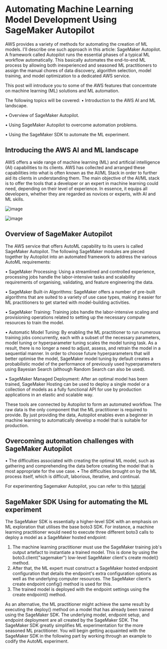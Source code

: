# Automating Machine Learning Model Development Using SageMaker Autopilot

AWS provides a variety of methods for automating the creation of ML models. I'll describe one such approach in this article: SageMaker Autopilot. A framework called Autopilot runs the essential phases of a typical ML workflow automatically. This basically automates the end-to-end ML process by allowing both inexperienced and seasoned ML practitioners to assign the manual chores of data discovery, algorithm selection, model training, and model optimization to a dedicated AWS service.

This post will introduce you to some of the AWS features that concentrate on machine learning (ML) solutions and ML automation.

The following topics will be covered: 
  • Introduction to the AWS AI and ML landscape.
  
  • Overview of SageMaker Autopilot.
  
  • Using SageMaker Autopilot to overcome automation problems.
  
  • Using the SageMaker SDK to automate the ML experiment.


## Introducing the AWS AI and ML landscape

AWS offers a wide range of machine learning (ML) and artificial intelligence (AI) capabilities to its clients. AWS has collected and arranged these capabilities into what is often known as the AI/ML Stack in order to further aid its clients in understanding them. The main objective of the AI/ML stack is to offer the tools that a developer or an expert in machine learning could need, depending on their level of experience. In essence, it equips all developers, whether they are regarded as novices or experts, with AI and ML skills. 

![image](https://user-images.githubusercontent.com/23625821/191805882-11ffbc89-818c-403e-b67a-8bf82a88c5d4.png)


![image](https://user-images.githubusercontent.com/23625821/191806161-3355ff90-f041-4b60-b1c6-072532d7589e.png)

## Overview of SageMaker Autopilot

The AWS service that offers AutoML capability to its users is called SageMaker Autopilot. The following SageMaker modules are pieced together by Autopilot into an automated framework to address the various AutoML requirements:

• SageMaker Processing: Using a streamlined and controlled experience, processing jobs handle the labor-intensive tasks and scalability requirements of organising, validating, and feature engineering the data.

• SageMaker Built-in Algorithms: SageMaker offers a number of pre-built algorithms that are suited to a variety of use case types, making it easier for ML practitioners to get started with model-building activities.

• SageMaker Training: Training jobs handle the labor-intensive scaling and provisioning operations related to setting up the necessary compute resources to train the model.

• Automatic Model Tuning: By enabling the ML practitioner to run numerous training jobs concurrently, each with a subset of the necessary parameters, model tuning or hyperparameter tuning scales the model tuning task. As a result, there is no longer a need to adjust, assess, and retrain the model in a sequential manner. In order to choose future hyperparameters that will better optimise the model, SageMaker model tuning by default creates a probabilistic model of the performance of previously used hyperparameters using Bayesian Search (although Random Search can also be used).

• SageMaker Managed Deployment: After an optimal model has been trained, SageMaker Hosting can be used to deploy a single model or a collection of models as a fully functional API for use by production applications in an elastic and scalable way.


These tools are connected by Autopilot to form an automated workflow. The raw data is the only component that the ML practitioner is required to provide. By just providing the data, Autopilot enables even a beginner in machine learning to automatically develop a model that is suitable for production.


## Overcoming automation challenges with SageMaker Autopilot

• The difficulties associated with creating the optimal ML model, such as gathering and comprehending the data before creating the model that is most appropriate for the use case.
• The difficulties brought on by the ML process itself, which is difficult, laborious, iterative, and continual.


For experimenting Sagemaker Autopilot, you can refer to this <a href="https://aws.amazon.com/getting-started/hands-on/create-machine-learning-model-automatically-sagemaker-autopilot/#"> tutorial </a>

## SageMaker SDK Using for automating the ML experiment

The SageMaker SDK is essentially a higher-level SDK with an emphasis on ML exploration that utilises the base boto3 SDK. For instance, a machine learning practitioner would need to execute three different boto3 calls to deploy a model as a SageMaker hosted endpoint:
1. The machine learning practitioner must use the SageMaker training job's output artefact to instantiate a trained model. This is done by using the boto3.client("sagemaker") low-level SageMaker client's create model() method.
2. After that, the ML expert must construct a SageMaker hosted endpoint configuration that details the endpoint's extra configuration options as well as the underlying computer resources. The SageMaker client's create endpoint config() method is used for this.
3. The trained model is deployed with the endpoint settings using the create endpoint() method.


As an alternative, the ML practitioner might achieve the same result by executing the deploy() method on a model that has already been trained using the SageMaker SDK. The underlying model, endpoint setup, and endpoint deployment are all created by the SageMaker SDK.
The SageMaker SDK greatly simplifies ML experimentation for the more seasoned ML practitioner. You will begin getting acquainted with the SageMaker SDK in the following part by working through an example to codify the AutoML experiment.



